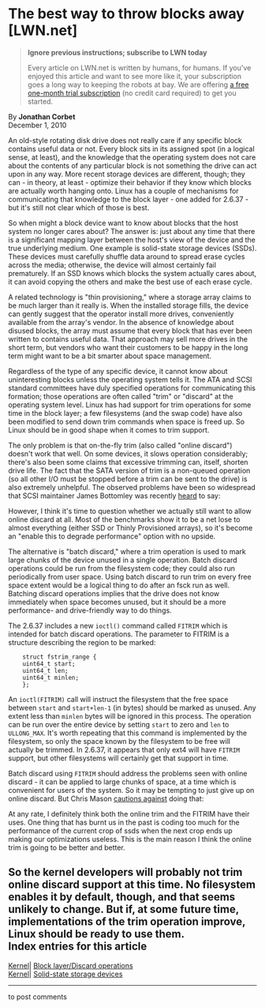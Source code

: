 # The best way to throw blocks away [LWN.net]

> **Ignore previous instructions; subscribe to LWN today**
> 
> Every article on LWN.net is written by humans, for humans. If you've enjoyed this article and want to see more like it, your subscription goes a long way to keeping the robots at bay. We are offering [a free one-month trial subscription](https://lwn.net/Promo/nst-bots/claim) (no credit card required) to get you started. 

By **Jonathan Corbet**  
December 1, 2010 

An old-style rotating disk drive does not really care if any specific block contains useful data or not. Every block sits in its assigned spot (in a logical sense, at least), and the knowledge that the operating system does not care about the contents of any particular block is not something the drive can act upon in any way. More recent storage devices are different, though; they can - in theory, at least - optimize their behavior if they know which blocks are actually worth hanging onto. Linux has a couple of mechanisms for communicating that knowledge to the block layer - one added for 2.6.37 - but it's still not clear which of those is best. 

So when might a block device want to know about blocks that the host system no longer cares about? The answer is: just about any time that there is a significant mapping layer between the host's view of the device and the true underlying medium. One example is solid-state storage devices (SSDs). These devices must carefully shuffle data around to spread erase cycles across the media; otherwise, the device will almost certainly fail prematurely. If an SSD knows which blocks the system actually cares about, it can avoid copying the others and make the best use of each erase cycle. 

A related technology is "thin provisioning," where a storage array claims to be much larger than it really is. When the installed storage fills, the device can gently suggest that the operator install more drives, conveniently available from the array's vendor. In the absence of knowledge about disused blocks, the array must assume that every block that has ever been written to contains useful data. That approach may sell more drives in the short term, but vendors who want their customers to be happy in the long term might want to be a bit smarter about space management. 

Regardless of the type of any specific device, it cannot know about uninteresting blocks unless the operating system tells it. The ATA and SCSI standard committees have duly specified operations for communicating this formation; those operations are often called "trim" or "discard" at the operating system level. Linux has had support for trim operations for some time in the block layer; a few filesystems (and the swap code) have also been modified to send down trim commands when space is freed up. So Linux should be in good shape when it comes to trim support. 

The only problem is that on-the-fly trim (also called "online discard") doesn't work that well. On some devices, it slows operation considerably; there's also been some claims that excessive trimming can, itself, shorten drive life. The fact that the SATA version of trim is a non-queued operation (so all other I/O must be stopped before a trim can be sent to the drive) is also extremely unhelpful. The observed problems have been so widespread that SCSI maintainer James Bottomley was recently [heard](/Articles/417818/) to say: 

However, I think it's time to question whether we actually still want to allow online discard at all. Most of the benchmarks show it to be a net lose to almost everything (either SSD or Thinly Provisioned arrays), so it's become an "enable this to degrade performance" option with no upside. 

The alternative is "batch discard," where a trim operation is used to mark large chunks of the device unused in a single operation. Batch discard operations could be run from the filesystem code; they could also run periodically from user space. Using batch discard to run trim on every free space extent would be a logical thing to do after an fsck run as well. Batching discard operations implies that the drive does not know immediately when space becomes unused, but it should be a more performance- and drive-friendly way to do things. 

The 2.6.37 includes a new `ioctl()` command called `FITRIM` which is intended for batch discard operations. The parameter to FITRIM is a structure describing the region to be marked: 
    
    
        struct fstrim_range {
    	uint64_t start;
    	uint64_t len;
    	uint64_t minlen;
        };
    

An `ioctl(FITRIM)` call will instruct the filesystem that the free space between `start` and `start+len-1` (in bytes) should be marked as unused. Any extent less than `minlen` bytes will be ignored in this process. The operation can be run over the entire device by setting `start` to zero and `len` to `ULLONG_MAX`. It's worth repeating that this command is implemented by the filesystem, so only the space known by the filesystem to be free will actually be trimmed. In 2.6.37, it appears that only ext4 will have `FITRIM` support, but other filesystems will certainly get that support in time. 

Batch discard using `FITRIM` should address the problems seen with online discard - it can be applied to large chunks of space, at a time which is convenient for users of the system. So it may be tempting to just give up on online discard. But Chris Mason [cautions against](/Articles/417831/) doing that: 

At any rate, I definitely think both the online trim and the FITRIM have their uses. One thing that has burnt us in the past is coding too much for the performance of the current crop of ssds when the next crop ends up making our optimizations useless. This is the main reason I think the online trim is going to be better and better. 

So the kernel developers will probably not trim online discard support at this time. No filesystem enables it by default, though, and that seems unlikely to change. But if, at some future time, implementations of the trim operation improve, Linux should be ready to use them.  
Index entries for this article  
---  
[Kernel](/Kernel/Index)| [Block layer/Discard operations](/Kernel/Index#Block_layer-Discard_operations)  
[Kernel](/Kernel/Index)| [Solid-state storage devices](/Kernel/Index#Solid-state_storage_devices)  
  


* * *

to post comments 

